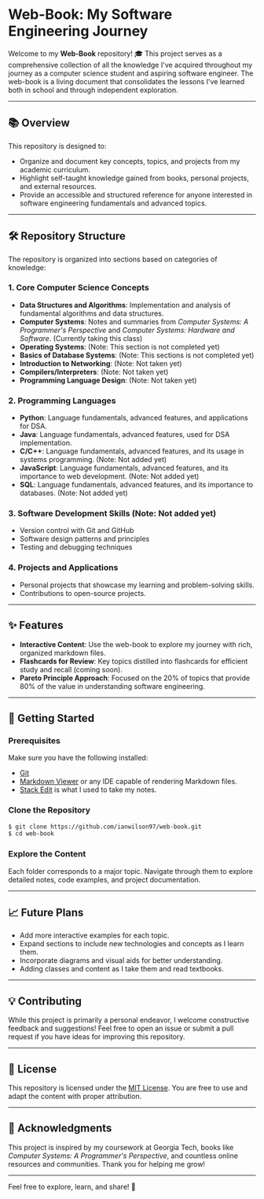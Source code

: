 # Web-Book: My Software Engineering Journey

Welcome to my **Web-Book** repository! 🎓 This project serves as a comprehensive collection of all the knowledge I've acquired throughout my journey as a computer science student and aspiring software engineer. The web-book is a living document that consolidates the lessons I've learned both in school and through independent exploration.

---

## 📚 Overview

This repository is designed to:
- Organize and document key concepts, topics, and projects from my academic curriculum.
- Highlight self-taught knowledge gained from books, personal projects, and external resources.
- Provide an accessible and structured reference for anyone interested in software engineering fundamentals and advanced topics.

---

## 🛠️ Repository Structure

The repository is organized into sections based on categories of knowledge:

### 1. **Core Computer Science Concepts**
- **Data Structures and Algorithms**: Implementation and analysis of fundamental algorithms and data structures.
- **Computer Systems**: Notes and summaries from *Computer Systems: A Programmer's Perspective* and *Computer Systems: Hardware and Software*. (Currently taking this class)
- **Operating Systems**: (Note: This section is not completed yet)
- **Basics of Database Systems**: (Note: This sections is not completed yet)
- **Introduction to Networking**: (Note: Not taken yet)
- **Compilers/Interpreters**: (Note: Not taken yet)
- **Programming Language Design**: (Note: Not taken yet)

### 2. **Programming Languages**
- **Python**: Language fundamentals, advanced features, and applications for DSA.
- **Java**: Language fundamentals, advanced features, used for DSA implementation.
- **C/C++**: Language fundamentals, advanced features, and its usage in systems programming. (Note: Not added yet)
- **JavaScript**: Language fundamentals, advanced features, and its importance to web development. (Note: Not added yet)
- **SQL**: Language fundamentals, advanced features, and its importance to databases. (Note: Not added yet)

### 3. **Software Development Skills** (Note: Not added yet)
- Version control with Git and GitHub
- Software design patterns and principles
- Testing and debugging techniques

### 4. **Projects and Applications**
- Personal projects that showcase my learning and problem-solving skills.
- Contributions to open-source projects.

---

## ✨ Features

- **Interactive Content**: Use the web-book to explore my journey with rich, organized markdown files.
- **Flashcards for Review**: Key topics distilled into flashcards for efficient study and recall (coming soon).
- **Pareto Principle Approach**: Focused on the 20% of topics that provide 80% of the value in understanding software engineering.

---

## 🚀 Getting Started

### Prerequisites
Make sure you have the following installed:
- [Git](https://git-scm.com/)
- [Markdown Viewer](https://markdownviewer.com/) or any IDE capable of rendering Markdown files.
- [Stack Edit](https://stackedit.io) is what I used to take my notes.

### Clone the Repository
```bash
$ git clone https://github.com/ianwilson97/web-book.git
$ cd web-book
```

### Explore the Content
Each folder corresponds to a major topic. Navigate through them to explore detailed notes, code examples, and project documentation.

---

## 📈 Future Plans

- Add more interactive examples for each topic.
- Expand sections to include new technologies and concepts as I learn them.
- Incorporate diagrams and visual aids for better understanding.
- Adding classes and content as I take them and read textbooks.

---

## 💡 Contributing
While this project is primarily a personal endeavor, I welcome constructive feedback and suggestions! Feel free to open an issue or submit a pull request if you have ideas for improving this repository.

---

## 📜 License
This repository is licensed under the [MIT License](LICENSE). You are free to use and adapt the content with proper attribution.

---

## 🌟 Acknowledgments
This project is inspired by my coursework at Georgia Tech, books like *Computer Systems: A Programmer's Perspective*, and countless online resources and communities. Thank you for helping me grow!

---

Feel free to explore, learn, and share! 🚀
